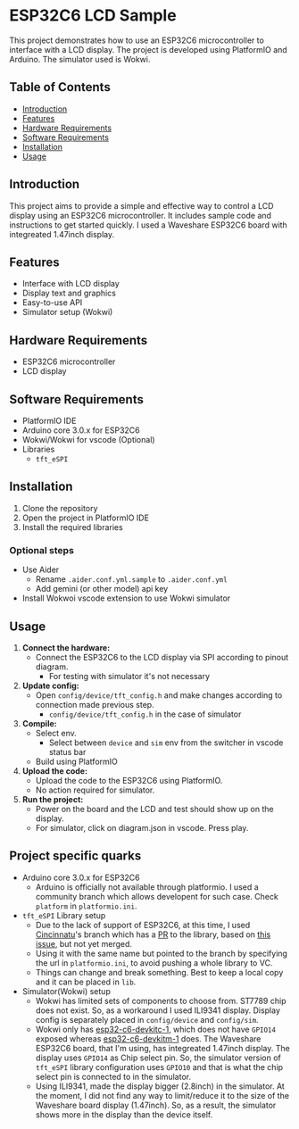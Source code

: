 # ESP32C6 LCD Sample

This project demonstrates how to use an ESP32C6 microcontroller to interface with a LCD display. The project is developed using PlatformIO and Arduino. The simulator used is Wokwi.

## Table of Contents
- [Introduction](#introduction)
- [Features](#features)
- [Hardware Requirements](#hardware-requirements)
- [Software Requirements](#software-requirements)
- [Installation](#installation)
- [Usage](#usage)

## Introduction
This project aims to provide a simple and effective way to control a LCD display using an ESP32C6 microcontroller. It includes sample code and instructions to get started quickly. I used a Waveshare ESP32C6 board with integreated 1.47inch display.

## Features
- Interface with LCD display
- Display text and graphics
- Easy-to-use API
- Simulator setup (Wokwi)

## Hardware Requirements
- ESP32C6 microcontroller
- LCD display

## Software Requirements
- PlatformIO IDE
- Arduino core 3.0.x for ESP32C6
- Wokwi/Wokwi for vscode (Optional)
- Libraries
    - `tft_eSPI`

## Installation
1. Clone the repository
2. Open the project in PlatformIO IDE
3. Install the required libraries

### Optional steps
- Use Aider
    - Rename `.aider.conf.yml.sample` to `.aider.conf.yml`
    - Add gemini (or other model) api key
- Install Wokwoi vscode extension to use Wokwi simulator

## Usage
1. **Connect the hardware:**
    - Connect the ESP32C6 to the LCD display via SPI according to pinout diagram.
        - For testing with simulator it's not necessary
2. **Update config:**
    - Open `config/device/tft_config.h` and make changes according to connection made previous step.
        - `config/device/tft_config.h` in the case of simulator
3. **Compile:**
    - Select env.
        - Select between `device` and `sim` env from the switcher in vscode status bar
    - Build using PlatformIO
4. **Upload the code:**
    - Upload the code to the ESP32C6 using PlatformIO.
    - No action required for simulator.
5. **Run the project:**
    - Power on the board and the LCD and test should show up on the display.
    - For simulator, click on diagram.json in vscode. Press play.

## Project specific quarks
- Arduino core 3.0.x for ESP32C6
    - Arduino is officially not available through platformio. I used a community branch which allows developent for such case. Check `platform` in `platformio.ini`.
- `tft_eSPI` Library setup
    - Due to the lack of support of ESP32C6, at this time, I used [Cincinnatu](https://github.com/Cincinnatu)'s branch which has a [PR](https://github.com/Bodmer/TFT_eSPI/pull/3399) to the library, based on [this issue](https://github.com/Bodmer/TFT_eSPI/issues/3255), but not yet merged.
    - Using it with the same name but pointed to the branch by specifying the url in `platformio.ini`, to avoid pushing a whole library to VC.
    - Things can change and break something. Best to keep a local copy and it can be placed in `lib`.
- Simulator(Wokwi) setup
    - Wokwi has limited sets of components to choose from. ST7789 chip does not exist. So, as a workaround I used ILI9341 display. Display config is separately placed in `config/device` and `config/sim`.
    - Wokwi only has [esp32-c6-devkitc-1](https://docs.espressif.com/projects/esp-dev-kits/en/latest/esp32c6/esp32-c6-devkitc-1/user_guide.html), which does not have `GPIO14` exposed whereas [esp32-c6-devkitm-1](https://docs.espressif.com/projects/esp-dev-kits/en/latest/esp32c6/esp32-c6-devkitm-1/user_guide.html) does. The Waveshare ESP32C6 board, that I'm using, has integreated 1.47inch display. The display uses `GPIO14` as Chip select pin. So, the simulator version of `tft_eSPI` library configuration uses `GPIO10` and that is what the chip select pin is connected to in the simulator.
    - Using ILI9341, made the display bigger (2.8inch) in the simulator. At the moment, I did not find any way to limit/reduce it to the size of the Waveshare board display (1.47inch). So, as a result, the simulator shows more in the display than the device itself.
